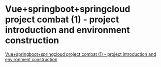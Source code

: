# Vue+springboot+springcloud project combat (1) - project introduction and environment construction
[Vue+springboot+springcloud project combat (1) - project introduction and environment construction](https://aiwithcloud.com/2022/09/19/vuespringbootspringcloud_project_combat_1___project_introduction_and_environment_construction/)